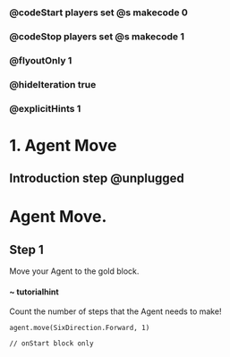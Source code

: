 ### @codeStart players set @s makecode 0
### @codeStop players set @s makecode 1

### @flyoutOnly 1
### @hideIteration true 
### @explicitHints 1

# 1. Agent Move

## Introduction step @unplugged

# Agent Move.

## Step 1

Move your Agent to the gold block.

#### ~ tutorialhint 

Count the number of steps that the Agent needs to make! 


```ghost
agent.move(SixDirection.Forward, 1)
```
```template
// onStart block only
```

